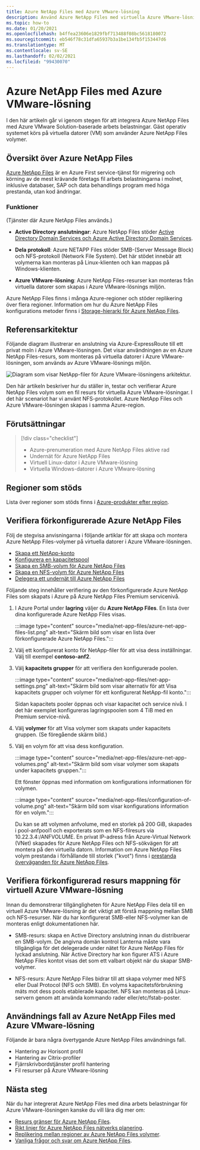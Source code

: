 ```yaml
---
title: Azure NetApp Files med Azure VMware-lösning
description: Använd Azure NetApp Files med virtuella Azure VMware-lösningar för att migrera och synkronisera data mellan lokala servrar, virtuella Azure VMware-lösningar och moln infrastrukturer.
ms.topic: how-to
ms.date: 01/20/2021
ms.openlocfilehash: b4ffea23606e1829fbf713488f08bc5618180072
ms.sourcegitcommit: eb546f78c31dfa65937b3a1be134fb5f153447d6
ms.translationtype: MT
ms.contentlocale: sv-SE
ms.lasthandoff: 02/02/2021
ms.locfileid: "99430070"
---
```

# <a name="azure-netapp-files-with-azure-vmware-solution"></a>Azure NetApp Files med Azure VMware-lösning

I den här artikeln går vi igenom stegen för att integrera Azure NetApp Files med Azure VMware Solution-baserade arbets belastningar. Gäst operativ systemet körs på virtuella datorer (VM) som använder Azure NetApp Files volymer. 

## <a name="azure-netapp-files-overview"></a>Översikt över Azure NetApp Files

[Azure NetApp Files](../azure-netapp-files/azure-netapp-files-introduction.md) är en Azure First service-tjänst för migrering och körning av de mest krävande företags fil arbets belastningarna i molnet, inklusive databaser, SAP och data behandlings program med höga prestanda, utan kod ändringar.

### <a name="features"></a>Funktioner
(Tjänster där Azure NetApp Files används.)

- **Active Directory anslutningar**: Azure NetApp Files stöder [Active Directory Domain Services och Azure Active Directory Domain Services](../azure-netapp-files/azure-netapp-files-create-volumes-smb.md#decide-which-domain-services-to-use).

- **Dela protokoll**: Azure NETAPP Files stöder SMB-(Server Message Block) och NFS-protokoll (Network File System). Det här stödet innebär att volymerna kan monteras på Linux-klienten och kan mappas på Windows-klienten.

- **Azure VMware-lösning**: Azure NetApp Files-resurser kan monteras från virtuella datorer som skapas i Azure VMware-lösnings miljön.

Azure NetApp Files finns i många Azure-regioner och stöder replikering över flera regioner. Information om hur du Azure NetApp Files konfigurations metoder finns i [Storage-hierarki för Azure NetApp Files](../azure-netapp-files/azure-netapp-files-understand-storage-hierarchy.md).

## <a name="reference-architecture"></a>Referensarkitektur

Följande diagram illustrerar en anslutning via Azure-ExpressRoute till ett privat moln i Azure VMware-lösningen. Det visar användningen av en Azure NetApp Files-resurs, som monteras på virtuella datorer i Azure VMware-lösningen, som används av Azure VMware-lösnings miljön.

![Diagram som visar NetApp-filer för Azure VMware-lösningens arkitektur.](media/net-app-files/net-app-files-topology.png)

Den här artikeln beskriver hur du ställer in, testar och verifierar Azure NetApp Files volym som en fil resurs för virtuella Azure VMware-lösningar. I det här scenariot har vi använt NFS-protokollet. Azure NetApp Files och Azure VMware-lösningen skapas i samma Azure-region.

## <a name="prerequisites"></a>Förutsättningar 

> [!div class="checklist"]
> * Azure-prenumeration med Azure NetApp Files aktive rad
> * Undernät för Azure NetApp Files
> * Virtuell Linux-dator i Azure VMware-lösning
> * Virtuella Windows-datorer i Azure VMware-lösning

## <a name="regions-supported"></a>Regioner som stöds

Lista över regioner som stöds finns i [Azure-produkter efter region](https://azure.microsoft.com/global-infrastructure/services/?products=netapp,azure-vmware&regions=all).

## <a name="verify-pre-configured-azure-netapp-files"></a>Verifiera förkonfigurerade Azure NetApp Files 

Följ de stegvisa anvisningarna i följande artiklar för att skapa och montera Azure NetApp Files-volymer på virtuella datorer i Azure VMware-lösningen.

- [Skapa ett NetApp-konto](../azure-netapp-files/azure-netapp-files-create-netapp-account.md)
- [Konfigurera en kapacitetspool](../azure-netapp-files/azure-netapp-files-set-up-capacity-pool.md)
- [Skapa en SMB-volym för Azure NetApp Files](../azure-netapp-files/azure-netapp-files-create-volumes-smb.md)
- [Skapa en NFS-volym för Azure NetApp Files](../azure-netapp-files/azure-netapp-files-create-volumes.md)
- [Delegera ett undernät till Azure NetApp Files](../azure-netapp-files/azure-netapp-files-delegate-subnet.md)

Följande steg innehåller verifiering av den förkonfigurerade Azure NetApp Files som skapats i Azure på Azure NetApp Files Premium servicenivå.

1. I Azure Portal under **lagring** väljer du **Azure NetApp Files**. En lista över dina konfigurerade Azure NetApp Files visas. 

    :::image type="content" source="media/net-app-files/azure-net-app-files-list.png" alt-text="Skärm bild som visar en lista över förkonfigurerade Azure NetApp Files."::: 

2. Välj ett konfigurerat konto för NetApp-filer för att visa dess inställningar. Välj till exempel **contoso-anf2**. 

3. Välj **kapacitets grupper** för att verifiera den konfigurerade poolen. 

    :::image type="content" source="media/net-app-files/net-app-settings.png" alt-text="Skärm bild som visar alternativ för att Visa kapacitets grupper och volymer för ett konfigurerat NetApp-fil konto.":::

    Sidan kapacitets pooler öppnas och visar kapacitet och service nivå. I det här exemplet konfigureras lagringspoolen som 4 TiB med en Premium service-nivå.

4. Välj **volymer** för att Visa volymer som skapats under kapacitets gruppen. (Se föregående skärm bild.)

5. Välj en volym för att visa dess konfiguration.  

    :::image type="content" source="media/net-app-files/azure-net-app-volumes.png" alt-text="Skärm bild som visar volymer som skapats under kapacitets gruppen.":::

    Ett fönster öppnas med information om konfigurations informationen för volymen.

    :::image type="content" source="media/net-app-files/configuration-of-volume.png" alt-text="Skärm bild som visar konfigurations information för en volym.":::

    Du kan se att volymen anfvolume, med en storlek på 200 GiB, skapades i pool-anfpool1 och exporterats som en NFS-filresurs via 10.22.3.4:/ANFVOLUME. En privat IP-adress från Azure-Virtual Network (VNet) skapades för Azure NetApp Files och NFS-sökvägen för att montera på den virtuella datorn. Information om Azure NetApp Files volym prestanda i förhållande till storlek ("kvot") finns i [prestanda överväganden för Azure NetApp Files](../azure-netapp-files/azure-netapp-files-performance-considerations.md). 

## <a name="verify-pre-configured-azure-vmware-solution-vm-share-mapping"></a>Verifiera förkonfigurerad resurs mappning för virtuell Azure VMware-lösning

Innan du demonstrerar tillgängligheten för Azure NetApp Files dela till en virtuell Azure VMware-lösning är det viktigt att förstå mappning mellan SMB och NFS-resurser. När du har konfigurerat SMB-eller NFS-volymer kan de monteras enligt dokumentationen här.

- SMB-resurs: skapa en Active Directory anslutning innan du distribuerar en SMB-volym. De angivna domän kontrol Lanterna måste vara tillgängliga för det delegerade under nätet för Azure NetApp Files för lyckad anslutning. När Active Directory har kon figurer ATS i Azure NetApp Files kontot visas det som ett valbart objekt när du skapar SMB-volymer.

- NFS-resurs: Azure NetApp Files bidrar till att skapa volymer med NFS eller Dual Protocol (NFS och SMB). En volyms kapacitetsförbrukning mäts mot dess pools etablerade kapacitet. NFS kan monteras på Linux-servern genom att använda kommando rader eller/etc/fstab-poster.

## <a name="use-cases-of-azure-netapp-files-with-azure-vmware-solution"></a>Användnings fall av Azure NetApp Files med Azure VMware-lösning

Följande är bara några övertygande Azure NetApp Files användnings fall. 
- Hantering av Horisont profil
- Hantering av Citrix-profiler
- Fjärrskrivbordstjänster profil hantering
- Fil resurser på Azure VMware-lösning

## <a name="next-steps"></a>Nästa steg

När du har integrerat Azure NetApp Files med dina arbets belastningar för Azure VMware-lösningen kanske du vill lära dig mer om:

- [Resurs gränser för Azure NetApp Files](../azure-netapp-files/azure-netapp-files-resource-limits.md#resource-limits).
- [Rikt linjer för Azure NetApp Files nätverks planering](../azure-netapp-files/azure-netapp-files-network-topologies.md).
- [Replikering mellan regioner av Azure NetApp Files volymer](../azure-netapp-files/cross-region-replication-introduction.md). 
- [Vanliga frågor och svar om Azure NetApp Files](../azure-netapp-files/azure-netapp-files-faqs.md).
